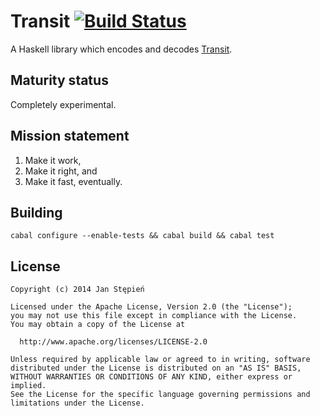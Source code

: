 # Transit [![Build Status](https://travis-ci.org/jstepien/transit.svg)](https://travis-ci.org/jstepien/transit)

A Haskell library which encodes and decodes [Transit][spec].

[spec]: https://github.com/cognitect/transit-format/

## Maturity status

Completely experimental.

## Mission statement

  1. Make it work,
  2. Make it right, and
  3. Make it fast, eventually.

## Building

    cabal configure --enable-tests && cabal build && cabal test

## License

    Copyright (c) 2014 Jan Stępień

    Licensed under the Apache License, Version 2.0 (the "License");
    you may not use this file except in compliance with the License.
    You may obtain a copy of the License at

      http://www.apache.org/licenses/LICENSE-2.0

    Unless required by applicable law or agreed to in writing, software
    distributed under the License is distributed on an "AS IS" BASIS,
    WITHOUT WARRANTIES OR CONDITIONS OF ANY KIND, either express or implied.
    See the License for the specific language governing permissions and
    limitations under the License.

